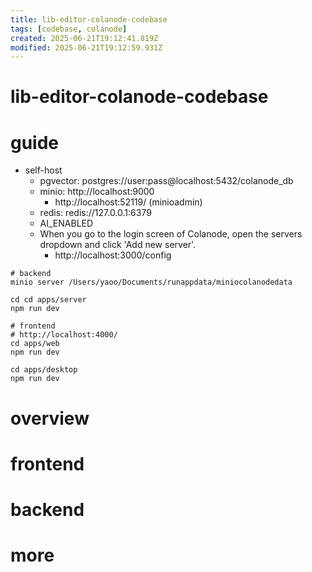 ```yaml
---
title: lib-editor-colanode-codebase
tags: [codebase, colanode]
created: 2025-06-21T19:12:41.819Z
modified: 2025-06-21T19:12:59.931Z
---
```


# lib-editor-colanode-codebase

# guide

- self-host
  - pgvector: postgres://user:pass@localhost:5432/colanode_db
  - minio: http://localhost:9000
    - http://localhost:52119/ (minioadmin)
  - redis: redis://127.0.0.1:6379
  - AI_ENABLED
  - When you go to the login screen of Colanode, open the servers dropdown and click 'Add new server'. 
    - http://localhost:3000/config

```shell
# backend
minio server /Users/yaoo/Documents/runappdata/miniocolanodedata

cd cd apps/server
npm run dev

# frontend 
# http://localhost:4000/
cd apps/web
npm run dev

cd apps/desktop
npm run dev
```

# overview

# frontend

# backend

# more

